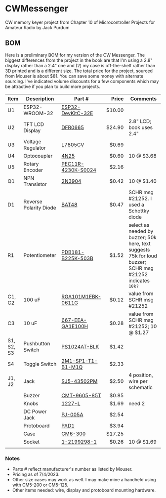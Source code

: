 # CWMessenger
CW memory keyer project from Chapter 10 of Microcontroller Projects for Amateur Radio by Jack Purdum

## BOM

Here is a preliminary BOM for my version of the CW Messenger.  The biggest differences from the project in the book are that I'm using a 2.8" display rather than a 2.4" one and (2) my case is off-the-shelf rather than 3D printed and is a different size.  The total price for the project, sourced from Mouser is about $81.  You can save some money with alternate sourcing.  I've indicated volume discounts for a few components which may be attractive if you plan to build more projects.

| Item    | Description | Part # | Price | Comments |
| -------- | ------- | ------- | -------: | ------- |
| U1 | ESP32-WROOM-32 | [ESP32-DevKitC-32E](https://www.mouser.com/ProductDetail/356-ESP32-DEVKITC32E) | $10.00 |  |
| U2 | TFT LCD Display | [DFR0665](https://www.mouser.com/ProductDetail/426-DFR0665) | $24.90 | 2.8" LCD; book uses 2.4" |
| U3 | Voltage Regulator | [L7805CV](https://www.mouser.com/ProductDetail/511-L7805CV) | $0.69 |  |
| U4 | Optocoupler | [4N25](https://www.mouser.com/ProductDetail/78-4N25) | $0.60 | 10 @ $3.68 |
| U5 | Rotary Encoder | [PEC11R-4230K-S0024](https://www.mouser.com/ProductDetail/652-PEC11R4230KS0024) | $2.16 |  |
| Q1 | NPN Transistor | [2N3904](https://www.mouser.com/ProductDetail/637-2N3904) | $0.42 | 10 @ $1.40 |
| D1 | Reverse Polarity Diode | [BAT48](https://www.mouser.com/ProductDetail/511-BAT48) | $0.47 | SCHR msg #21252. I used a Schottky diode |
| R1 | Potentiometer | [PDB181-B225K-503B](https://www.mouser.com/ProductDetail/652-PDB181-B225K503B) | $1.52 | select as needed by buzzer; 50k here, text suggests 75k for loud buzzer; SCHR msg #21252 indicates `10k?` |
| C1, C2 | 100 uF | [RGA101M1EBK-0611G](https://www.mouser.com/ProductDetail/Lelon/RGA101M1EBK-0611G?qs=pNDdEcSXiOD7yLUz3NUJrA%3D%3D) | $0.12 | value from SCHR msg #21252 |
| C3 | 10 uF | [667-EEA-GA1E100H](https://www.mouser.com/ProductDetail/Panasonic/EEA-GA1E100H?qs=0h1gzos03f1yprFRE2oW8A%3D%3D) | $0.28 | value from SCHR msg #21252; 10 @ $1.27 |
| S1, S2, S3 | Pushbutton Switch | [PS1024AT-BLK](https://www.mouser.com/ProductDetail/612-PS1024ABLK) | $1.42 |  |
| S4 | Toggle Switch | [2M1-SP1-T1-B1-M1Q](https://www.mouser.com/ProductDetail/691-2M1-SP1-T1B1M1QE) | $2.33 |  |
| J1, J2 | Jack | [SJ5-43502PM](https://www.mouser.com/ProductDetail/490-SJ5-43502PM) | $2.50 | 4 position, wire per schematic |
|  | Buzzer | [CMT-9605-85T](https://www.mouser.com/ProductDetail/490-CMT-9605-85T) | $0.85 |  |
|  | Knobs | [1227-L](https://www.mouser.com/ProductDetail/5164-1227-L) | $1.69 | need 2 |
|  | DC Power Jack | [PJ-005A](https://www.mouser.com/ProductDetail/490-PJ-005A) | $2.54 |  |
|  | Protoboard | [PAD1](https://www.mouser.com/ProductDetail/854-PAD1) | $3.94 |  |
|  | Case | [CM6-300](https://www.mouser.com/ProductDetail/616-63999-510-039) | $17.25 |  |
|  | Socket | [1-2199298-1](https://www.mouser.com/ProductDetail/571-1-2199298-1) | $0.26 | 10 @ $1.69 |
|  |  |  |  |  |

### Notes

* Parts # reflect manufacturer's number as listed by Mouser.
* Pricing as of 7/4/2023.
* Other size cases may work as well.  I may make mine a handheld using with CM5-200 or CM5-125.
* Other items needed: wire, display and protoboard mounting hardware.
